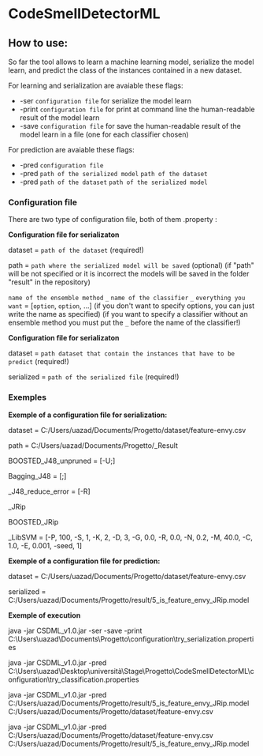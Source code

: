 # CodeSmellDetectorML

How to use: 
-----------

So far the tool allows to learn a machine learning model, serialize the model learn, 
and predict the class of the instances contained in a new dataset.

For learning and serialization are avaiable these flags:
  * -ser `configuration file` for serialize the model learn
  * -print `configuration file` for print at command line the human-readable result of the model learn
  * -save `configuration file` for save the human-readable result of the model learn in a file (one for each classifier chosen)
 
For prediction are avaiable these flags:
  * -pred `configuration file` 
  * -pred `path of the serialized model` `path of the dataset`
  * -pred `path of the dataset` `path of the serialized model`
  
 
 ### Configuration file
 
 There are two type of configuration file, both of them .property :
 
  **Configuration file for serializaton**
  
  dataset = `path of the dataset` (required!)
  
  path = `path where the serialized model will be saved` (optional)
  (if "path" will be not specified or it is incorrect the models will be saved in the folder "result" in the repository)
  
  `name of the ensemble method` `_` `name of the classifier` `_` `everything you want` = [`option`, `option`, ...]
  (if you don't want to specify options, you can just write the name as specified)
  (if you want to specify a classifier without an ensemble method you must put the `_` before the name of the classifier!)
  
  **Configuration file for serializaton**
  
  dataset = `path dataset that contain the instances that have to be predict` (required!)
  
  serialized = `path of the serialized file` (required!)
  
  ### Exemples
  
  **Exemple of a configuration file for serialization:**
  
  dataset = C:/Users/uazad/Documents/Progetto/dataset/feature-envy.csv
  
   path = C:/Users/uazad/Documents/Progetto/_Result
   
   BOOSTED_J48_unpruned = [-U;]
   
   Bagging_J48 = [;]
   
   _J48_reduce_error = [-R]
   
   _JRip 
   
   BOOSTED_JRip
   
   _LibSVM = [-P, 100, -S, 1, -K, 2, -D, 3, -G, 0.0, -R, 0.0, -N, 0.2, -M, 40.0, -C, 1.0, -E, 0.001, -seed, 1]
  
  **Exemple of a configuration file for prediction:**
  
   dataset = C:/Users/uazad/Documents/Progetto/dataset/feature-envy.csv
   
   serialized = C:/Users/uazad/Documents/Progetto/result/5_is_feature_envy_JRip.model
  
  **Exemple of execution**
  
  java -jar CSDML_v1.0.jar -ser -save -print C:\Users\uazad\Documents\Progetto\configuration\try_serialization.properties
  
  java -jar CSDML_v1.0.jar -pred C:\Users\uazad\Desktop\università\Stage\Progetto\CodeSmellDetectorML\configuration\try_classification.properties
  
  java -jar CSDML_v1.0.jar -pred C:/Users/uazad/Documents/Progetto/result/5_is_feature_envy_JRip.model C:/Users/uazad/Documents/Progetto/dataset/feature-envy.csv
  
  java -jar CSDML_v1.0.jar -pred C:/Users/uazad/Documents/Progetto/dataset/feature-envy.csv C:/Users/uazad/Documents/Progetto/result/5_is_feature_envy_JRip.model
